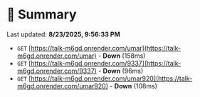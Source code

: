 # 📖 Summary
Last updated: **8/23/2025, 9:56:33 PM**

- `GET` [https://talk-m6gd.onrender.com/umar](https://talk-m6gd.onrender.com/umar) - **Down** (158ms)
- `GET` [https://talk-m6gd.onrender.com/9337](https://talk-m6gd.onrender.com/9337) - **Down** (96ms)
- `GET` [https://talk-m6gd.onrender.com/umar920](https://talk-m6gd.onrender.com/umar920) - **Down** (108ms)
